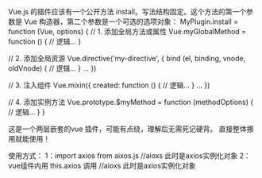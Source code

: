 Vue.js 的插件应该有一个公开方法 install。写法结构固定。这个方法的第一个参数是 Vue 构造器，第二个参数是一个可选的选项对象：
MyPlugin.install = function (Vue, options) {
  // 1. 添加全局方法或属性
  Vue.myGlobalMethod = function () { // 逻辑... 
  }

  // 2. 添加全局资源
  Vue.directive('my-directive', {
    bind (el, binding, vnode, oldVnode) { // 逻辑...
    }
    ...
  })

  // 3. 注入组件
  Vue.mixin({
    created: function () { // 逻辑...
    }
    ...
  })

  // 4. 添加实例方法
  Vue.prototype.$myMethod = function (methodOptions) { // 逻辑...
  }
}

这是一个两层嵌套的vue 插件，可能有点绕，理解后无需死记硬背。
直接整体挪用就能使用！

使用方式：
1：import axios from aixos.js   //aioxs 此时是axios实例化对象
2：vue组件内用 this.axios 调用  //aioxs 此时是axios实例化对象